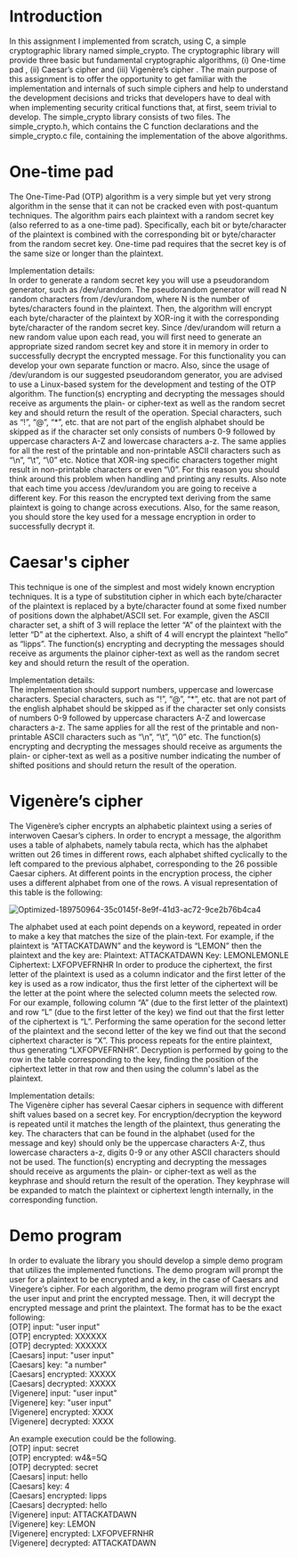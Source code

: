 # Introduction
In this assignment I implemented from scratch, using C, a simple cryptographic
library named simple_crypto. The cryptographic library will provide three basic but fundamental
cryptographic algorithms, (i) One-time pad , (ii) Caesar’s cipher and (iii) Vigenère’s cipher .
The main purpose of this assignment is to offer the opportunity to get familiar with the
implementation and internals of such simple ciphers and help to understand the development
decisions and tricks that developers have to deal with when implementing security critical
functions that, at first, seem trivial to develop.
The simple_crypto library consists of two files. The simple_crypto.h, which contains the C
function declarations and the simple_crypto.c file, containing the implementation of the above algorithms.

# One-time pad
The One-Time-Pad (OTP) algorithm is a very simple but yet very strong algorithm in the sense
that it can not be cracked even with post-quantum techniques. The algorithm pairs each
plaintext with a random secret key (also referred to as a one-time pad). Specifically, each bit or
byte/character of the plaintext is combined with the corresponding bit or byte/character from the
random secret key. One-time pad requires that the secret key is of the same size or longer
than the plaintext.


Implementation details:<br/>
In order to generate a random secret key you will use a pseudorandom generator, such as
/dev/urandom. The pseudorandom generator will read N random characters from /dev/urandom,
where N is the number of bytes/characters found in the plaintext. Then, the algorithm will
encrypt each byte/character of the plaintext by XOR-ing it with the corresponding byte/character
of the random secret key.
Since /dev/urandom will return a new random value upon each read, you will first need to
generate an appropriate sized random secret key and store it in memory in order to successfully
decrypt the encrypted message. For this functionality you can develop your own separate
function or macro. Also, since the usage of /dev/urandom is our suggested pseudorandom
generator, you are advised to use a Linux-based system for the development and testing of the
OTP algorithm. The function(s) encrypting and decrypting the messages should receive as
arguments the plain- or cipher-text as well as the random secret key and should return the result
of the operation. Special characters, such as “!”, “@”, “*”, etc. that are not part of the english
alphabet should be skipped as if the character set only consists of numbers 0-9 followed by
uppercase characters A-Z and lowercase characters a-z. The same applies for all the rest of the
printable and non-printable ASCII characters such as “\n”, “\t”, “\0” etc. Notice that XOR-ing
specific characters together might result in non-printable characters or even “\0”. For this reason
you should think around this problem when handling and printing any results. Also note that
each time you access /dev/urandom you are going to receive a different key. For this reason the
encrypted text deriving from the same plaintext is going to change across executions. Also, for
the same reason, you should store the key used for a message encryption in order to
successfully decrypt it.

# Caesar's cipher
This technique is one of the simplest and most widely known encryption techniques. It is a type
of substitution cipher in which each byte/character of the plaintext is replaced by a
byte/character found at some fixed number of positions down the alphabet/ASCII set. For
example, given the ASCII character set, a shift of 3 will replace the letter “A” of the plaintext
with the letter “D” at the ciphertext. Also, a shift of 4 will encrypt the plaintext “hello” as “lipps”.
The function(s) encrypting and decrypting the messages should receive as arguments the plainor
cipher-text as well as the random secret key and should return the result of the operation.


Implementation details:<br/>
The implementation should support numbers, uppercase and lowercase characters. Special
characters, such as “!”, “@”, “*”, etc. that are not part of the english alphabet should be skipped
as if the character set only consists of numbers 0-9 followed by uppercase characters A-Z and
lowercase characters a-z. The same applies for all the rest of the printable and non-printable
ASCII characters such as “\n”, “\t”, “\0” etc. The function(s) encrypting and decrypting the
messages should receive as arguments the plain- or cipher-text as well as a positive number
indicating the number of shifted positions and should return the result of the operation.

# Vigenère’s cipher
The Vigenère’s cipher encrypts an alphabetic plaintext using a series of interwoven Caesar’s
ciphers. In order to encrypt a message, the algorithm uses a table of alphabets, namely tabula
recta, which has the alphabet written out 26 times in different rows, each alphabet shifted
cyclically to the left compared to the previous alphabet, corresponding to the 26 possible Caesar
ciphers. At different points in the encryption process, the cipher uses a different alphabet from
one of the rows. A visual representation of this table is the following:

![Optimized-189750964-35c0145f-8e9f-41d3-ac72-9ce2b76b4ca4](https://user-images.githubusercontent.com/113385351/189752416-a6200e6d-c944-4277-aa41-6a4a964afe9c.png)

The alphabet used at each point depends on a keyword, repeated in order to make a key that
matches the size of the plain-text. For example, if the plaintext is “ATTACKATDAWN” and the
keyword is “LEMON” then the plaintext and the key are:
Plaintext: ATTACKATDAWN
Key: LEMONLEMONLE
Ciphertext: LXFOPVEFRNHR
In order to produce the ciphertext, the first letter of the plaintext is used as a column indicator
and the first letter of the key is used as a row indicator, thus the first letter of the ciphertext will
be the letter at the point where the selected column meets the selected row. For our example,
following column “A” (due to the first letter of the plaintext) and row “L” (due to the first letter of
the key) we find out that the first letter of the ciphertext is “L”. Performing the same operation for
the second letter of the plaintext and the second letter of the key we find out that the second
ciphertext character is “X”. This process repeats for the entire plaintext, thus generating
“LXFOPVEFRNHR”. Decryption is performed by going to the row in the table corresponding to
the key, finding the position of the ciphertext letter in that row and then using the column's label
as the plaintext.


Implementation details:<br/>
The Vigenère cipher has several Caesar ciphers in sequence with different shift values based
on a secret key. For encryption/decryption the keyword is repeated until it matches the length of
the plaintext, thus generating the key. The characters that can be found in the alphabet (used
for the message and key) should only be the uppercase characters A-Z, thus lowercase
characters a-z, digits 0-9 or any other ASCII characters should not be used. The function(s)
encrypting and decrypting the messages should receive as arguments the plain- or cipher-text
as well as the keyphrase and should return the result of the operation. They keyphrase will be
expanded to match the plaintext or ciphertext length internally, in the corresponding function.


# Demo program
In order to evaluate the library you should develop a simple demo program that utilizes the
implemented functions. The demo program will prompt the user for a plaintext to be encrypted
and a key, in the case of Caesars and Vinegere’s cipher. For each algorithm, the demo program
will first encrypt the user input and print the encrypted message. Then, it will decrypt the
encrypted message and print the plaintext. The format has to be the exact following:<br/>
[OTP] input: "user input"<br/>
[OTP] encrypted: XXXXXX<br/>
[OTP] decrypted: XXXXXX<br/>
[Caesars] input: "user input"<br/>
[Caesars] key: "a number"<br/>
[Caesars] encrypted: XXXXX<br/>
[Caesars] decrypted: XXXXX<br/>
[Vigenere] input: "user input"<br/>
[Vigenere] key: "user input"<br/>
[Vigenere] encrypted: XXXX<br/>
[Vigenere] decrypted: XXXX<br/>

An example execution could be the following.<br/>
[OTP] input: secret<br/>
[OTP] encrypted: w4&=5Q<br/>
[OTP] decrypted: secret<br/>
[Caesars] input: hello<br/>
[Caesars] key: 4<br/>
[Caesars] encrypted: lipps<br/>
[Caesars] decrypted: hello<br/>
[Vigenere] input: ATTACKATDAWN<br/>
[Vigenere] key: LEMON<br/>
[Vigenere] encrypted: LXFOPVEFRNHR<br/>
[Vigenere] decrypted: ATTACKATDAWN<br/>
